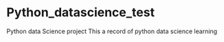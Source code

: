 # Python_datascience_test
Python data Science project
This a record of python data science learning
